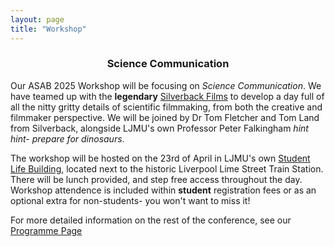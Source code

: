 ```yaml
---
layout: page
title: "Workshop"
---
```


### <center>Science Communication</center>
Our ASAB 2025 Workshop will be focusing on *Science Communication*. We have teamed up with the **legendary** [Silverback Films](https://silverbackfilms.tv/) to develop a day full of all the nitty gritty details of scientific filmmaking, from both the creative and filmmaker perspective. We will be joined by Dr Tom Fletcher and Tom Land from Silverback, alongside LJMU's own Professor Peter Falkingham *hint hint- prepare for dinosaurs*.

The workshop will be hosted on the 23rd of April in LJMU's own [Student Life Building](https://maps.app.goo.gl/8DWsNPFvSQrHEdg97), located next to the historic Liverpool Lime Street Train Station. There will be lunch provided, and step free access throughout the day. Workshop attendence is included within **student** registration fees or as an optional extra for non-students- you won't want to miss it!
  
For more detailed information on the rest of the conference, see our [Programme Page](https://ASABSpring2025.github.io/Programme/)
